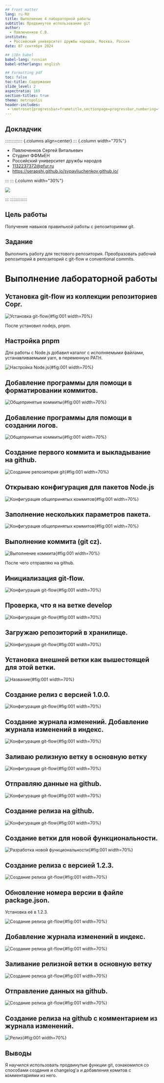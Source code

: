 ```yaml
---
## Front matter
lang: ru-RU
title: Выполнение 4 лабораторной работы
subtitle: Продвинутое использование git
author:
  - Павлюченков С.В.
institute:
  - Российский университет дружбы народов, Москва, Россия
date: 07 сентября 2024

## i18n babel
babel-lang: russian
babel-otherlangs: english

## Formatting pdf
toc: false
toc-title: Содержание
slide_level: 2
aspectratio: 169
section-titles: true
theme: metropolis
header-includes:
 - \metroset{progressbar=frametitle,sectionpage=progressbar,numbering=fraction}
---
```


## Докладчик

:::::::::::::: {.columns align=center}
::: {.column width="70%"}

  * Павлюченков Сергей Витальевич
  * Студент ФФМиЕН
  * Российский университет дружбы народов
  * [1132237372@pfur.ru](mailto:1132237372@pfur.ru)
  * <https://serapshi.github.io/svpavliuchenkov.github.io/>

:::
::: {.column width="30%"}

![](./image/my_photo.jpg)

:::
::::::::::::::


## Цель работы

Получение навыков правильной работы с репозиториями git.

## Задание

Выполнить работу для тестового репозитория.
Преобразовать рабочий репозиторий в репозиторий с git-flow и conventional commits.

# Выполнение лабораторной работы

## Установка git-flow из коллекции репозиториев Copr.

![Установка git-flow](image/1.png){#fig:001 width=70%}

После установил nodejs, pnpm.

## Настройка pnpm 

Для работы с Node.js добавил каталог с исполняемыми файлами, устанавливаемыми yarn, в переменную PATH.

![Настройка Node.js](image/5.png){#fig:001 width=70%}

## Добавление программы для помощи в форматировании коммитов.

![Общепринятые коммиты](image/6.png){#fig:001 width=70%}

## Добавление программы для помощи в создании логов.

![Общепринятые коммиты](image/7.png){#fig:001 width=70%}

## Создание первого коммита и выкладывание на github.

![Создание репозитория git](image/8.png){#fig:001 width=70%}

## Открываю конфигурация для пакетов Node.js

![Конфигурация общепринятых коммитов](image/9.png){#fig:001 width=70%}

## Заполнение нескольких параметров пакета.

![Конфигурация общепринятых коммитов](image/10.png){#fig:001 width=70%}

## Выполнение коммита (git cz).

![Выполнение коммита](image/11.png){#fig:001 width=70%}

После чего отправляю на github.

## Инициализация git-flow.

![Конфигурация git-flow](image/13.png){#fig:001 width=70%}

## Проверка, что я на ветке develop

![Конфигурация git-flow](image/14.png){#fig:001 width=70%}

## Загружаю репозиторий в хранилище.

![Конфигурация git-flow](image/15.png){#fig:001 width=70%}

## Установка внешней ветки как вышестоящей для этой ветки.

![Название](image/16.png){#fig:001 width=70%}

## Создание релиз с версией 1.0.0.

![Конфигурация git-flow](image/17.png){#fig:001 width=70%}

## Создание журнала изменений. Добавление журнала изменений в индекс.

![Конфигурация git-flow](image/18.png){#fig:001 width=70%}

## Заливаю релизную ветку в основную ветку

![Конфигурация git-flow](image/19.png){#fig:001 width=70%}

## Отправляю данные на github.

![Конфигурация git-flow](image/20.png){#fig:001 width=70%}

## Создание релиза на github.

![Конфигурация git-flow](image/21.png){#fig:001 width=70%}

## Создание ветки для новой функциональности.

![Разработка новой функциональности](image/22.png){#fig:001 width=70%}

## Создание релиза с версией 1.2.3.

![Создание релиза git-flow](image/23.png){#fig:001 width=70%}

## Обновление номера версии в файле package.json. 

Установка её в 1.2.3.

![Создание релиза git-flow](image/24.png){#fig:001 width=70%}

## Добавление журнала изменений в индекс.

![Создание релиза git-flow](image/25.png){#fig:001 width=70%}

## Заливание релизной ветки в основную ветку

![Создание релиза git-flow](image/26.png){#fig:001 width=70%}

## Отправление данных на github.

![Создание релиза git-flow](image/27.png){#fig:001 width=70%}

## Создание релиза на github с комментарием из журнала изменений.

![Релиз](image/28.png){#fig:001 width=70%}

## Выводы

Я научился использовать продвинутые функции git, ознакомился со способами создания и changelog'a и добавления комитов с комментариями из него. 
